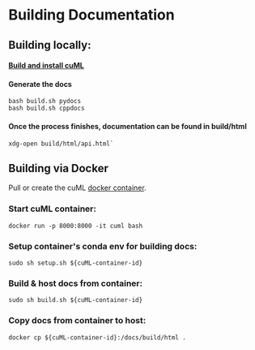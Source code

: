 # Building Documentation
## Building locally:

#### [Build and install cuML](../BUILD.md)

#### Generate the docs
```shell script
bash build.sh pydocs
bash build.sh cppdocs
```

#### Once the process finishes, documentation can be found in build/html
```shell script
xdg-open build/html/api.html`
```

## Building via Docker
Pull or create the cuML [docker container](https://hub.docker.com/r/rapidsai/rapidsai/).

### Start cuML container:
```
docker run -p 8000:8000 -it cuml bash
```

### Setup container's conda env for building docs:
```
sudo sh setup.sh ${cuML-container-id}
```

### Build & host docs from container:
```
sudo sh build.sh ${cuML-container-id}
```

### Copy docs from container to host:
```
docker cp ${cuML-container-id}:/docs/build/html .
```
